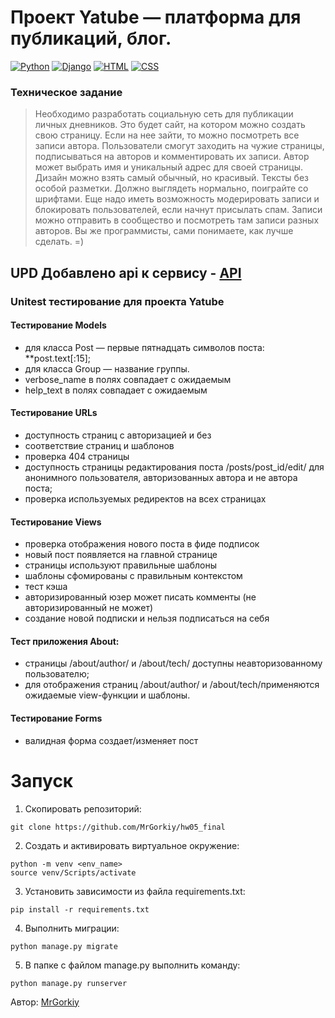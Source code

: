 # Проект Yatube — платформа для публикаций, блог.
[![Python](https://img.shields.io/badge/-Python-464646?style=flat&logo=Python&logoColor=ffffff&color=043A6B)](https://www.python.org/)
[![Django](https://img.shields.io/badge/-Django-464646?style=flat&logo=Django&logoColor=ffffff&color=043A6B)](https://www.djangoproject.com/)
[![HTML](https://img.shields.io/badge/-HTML-464646?style=flat&logo=Html5&logoColor=ffffff&color=043A6B)](https://html.spec.whatwg.org/multipage/)
[![CSS](https://img.shields.io/badge/-CSS_Bootstrap-464646?style=flat&logo=Css3&logoColor=ffffff&color=043A6B)]([https://html.spec.whatwg.org/multipage/](https://getbootstrap.ru/))

### Техническое задание
> Необходимо разработать социальную сеть для публикации личных дневников.
> Это будет сайт, на котором можно создать свою страницу. 
>Если на нее зайти, то можно посмотреть все записи автора.
> Пользователи смогут заходить на чужие страницы, подписываться на авторов и комментировать их записи. 
> Автор может выбрать имя и уникальный адрес для своей страницы. 
> Дизайн можно взять самый обычный, но красивый. Тексты без особой разметки. 
> Должно выглядеть нормально, поиграйте со шрифтами. Еще надо иметь возможность модерировать записи и блокировать пользователей, если начнут присылать спам. Записи можно отправить в сообщество и посмотреть там записи разных авторов. 
>Вы же программисты, сами понимаете, как лучше сделать. =)

## UPD Добавлено api к сервису - [API](https://github.com/MrGorkiy/api_final_yatube)

### Unitest тестирование для проекта Yatube
#### Тестирование Models
- для класса Post — первые пятнадцать символов поста: **post.text[:15];
- для класса Group — название группы.
- verbose_name в полях совпадает с ожидаемым
- help_text в полях совпадает с ожидаемым
#### Тестирование URLs
- доступность страниц с авторизацией и без
- соответствие страниц и шаблонов
- проверка 404 страницы
- доступность страницы редактирования поста /posts/post_id/edit/ для
  анонимного пользователя, авторизованных автора и не автора поста;
- проверка используемых редиректов на всех страницах
#### Тестирование Views
- проверка отображения нового поста в фиде подписок
- новый пост появляется на главной странице
- страницы используют правильные шаблоны
- шаблоны сфомированы с правильным контекстом
- тест кэша
- авторизированный юзер может писать комменты (не авторизированный не может)
- создание новой подписки и нельзя подписаться на себя
#### Тест приложения About:
- страницы /about/author/ и /about/tech/ доступны неавторизованному пользователю;
- для отображения страниц /about/author/ и /about/tech/применяются ожидаемые view-функции и шаблоны.
#### Тестирование Forms
- валидная форма создает/изменяет пост

# Запуск
1. Скопировать репозиторий:
```
git clone https://github.com/MrGorkiy/hw05_final
```
2. Создать и активировать виртуальное окружение:
```
python -m venv <env_name>
source venv/Scripts/activate
```
3. Установить зависимости из файла requirements.txt:
```
pip install -r requirements.txt
```
4. Выполнить миграции:
```
python manage.py migrate
```
5. В папке с файлом manage.py выполнить команду:
```
python manage.py runserver
```

Автор: [MrGorkiy](https://github.com/MrGorkiy)
